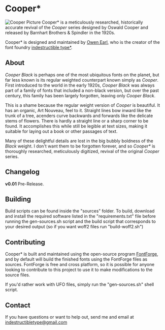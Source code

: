 Cooper\*
========
![Cooper Picture](https://raw.githubusercontent.com/indestructible-type/Cooper/main/documentation/Cooper.svg)
Cooper\* is a meticulously researched, historically accurate revival of the *Cooper* series designed by Oswald Cooper and released by Barnhart Brothers & Spindler in the 1920s.  

Cooper\* is designed and maintained by [Owen Earl](https://ewonrael.github.io/), who is the creator of the font foundry [indestructible type*](http://indestructible-type.github.io).

About
-----
*Cooper Black* is perhaps one of the most ubiquitous fonts on the planet, but far less known is its regular weighted counterpart known simply as *Cooper*. First introduced to the world in the early 1920s, *Cooper Black* was always part of a family of fonts that included a non-black version, but over the past century, this family has been largely forgotten, leaving only *Cooper Black*.

This is a shame because the regular weight version of *Cooper* is beautiful. It has an organic, Art Nouveau, feel to it. Straight lines bow inward like the trunk of a tree, acenders curve backwards and forwards like the delicate stems of flowers. There is hardly a straight line or a sharp corner to be found. It accomplishes this while still be legible at text sizes, making it suitable for laying out a book or other passages of text.

Many of these delightful details are lost in the big bubbly boldness of the *Black* weight. I don't want them to be forgotten forever, and so *Cooper\** is thoroughly researched, meticulously digitized, revival of the original *Cooper* series. 

Changelog
---------
<b>v0.01</b>
Pre-Release.

Building
--------
Build scripts can be found inside the "sources" folder. To build, download and install the required software listed in the "requirements.txt" file before running the gen-sources.sh script and the build script that corresponds to your desired output (so if you want woff2 files run "build-woff2.sh")

Contributing
---------------
Cooper* is built and maintained using the open-source program [FontForge](https://fontforge.org), and by default will build the finished fonts using the FontForge files as sources. FontForge is free and cross platform, so it is possible for anyone looking to contribute to this project to use it to make modifications to the source files.

If you'd rather work with UFO files, simply run the "gen-sources.sh" shell script.

Contact
-------
If you have questions or want to help out, send me and email at indestructibletype@gmail.com

